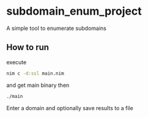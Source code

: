 # subdomain_enum_project
A simple tool to enumerate subdomains

## How to run
execute 
```sh
nim c -d:ssl main.nim
```
and get main binary
then
```sh
./main
```

Enter a domain and optionally save results to a file